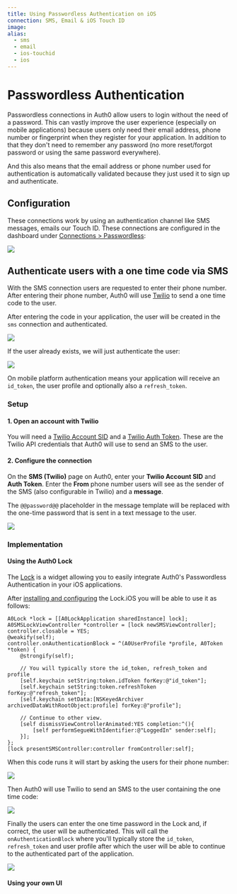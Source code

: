 ```yaml
---
title: Using Passwordless Authentication on iOS
connection: SMS, Email & iOS Touch ID
image:
alias:
  - sms
  - email
  - ios-touchid
  - ios
---
```


# Passwordless Authentication

Passwordless connections in Auth0 allow users to login without the need of a password. This can vastly improve the user experience (especially on mobile applications) because users only need their email address, phone number or fingerprint when they register for your application. In addition to that they don't need to remember any password (no more reset/forgot password or using the same password everywhere).

And this also means that the email address or phone number used for authentication is automatically validated because they just used it to sign up and authenticate.

## Configuration

These connections work by using an authentication channel like SMS messages, emails our Touch ID. These connections are configured in the dashboard under [Connections > Passwordless](https://manage.auth0.com/#/connections/passwordless):

![](/media/articles/connections/passwordless/passwordless-connections.png)

## Authenticate users with a one time code via SMS

With the SMS connection users are requested to enter their phone number. After entering their phone number, Auth0 will use [Twilio](http://www.twilio.com) to send a one time code to the user. 

After entering the code in your application, the user will be created in the `sms` connection and authenticated. 

![](/media/articles/connections/passwordless/passwordless-create-user-flow.png)

If the user already exists, we will just authenticate the user:

![](/media/articles/connections/passwordless/passwordless-authenticated-flow.png)

On mobile platform authentication means your application will receive an `id_token`, the user profile and optionally also a `refresh_token`.

### Setup

#### 1. Open an account with Twilio

You will need a [Twilio Account SID](https://www.twilio.com/help/faq/twilio-basics/what-is-an-application-sid) and a [Twilio Auth Token](https://www.twilio.com/help/faq/twilio-basics/what-is-the-auth-token-and-how-can-i-change-it). These are the Twilio API credentials that Auth0 will use to send an SMS to the user.

#### 2. Configure the connection

On the **SMS (Twilio)** page on Auth0, enter your **Twilio Account SID** and **Auth Token**. Enter the **From** phone number users will see as the sender of the SMS (also configurable in Twilio) and a **message**.

The `@@password@@` placeholder in the message template will be replaced with the one-time password that is sent in a text message to the user.

![](/media/articles/connections/passwordless/passwordless-sms-config.png)

### Implementation

#### Using the Auth0 Lock

The [Lock](https://github.com/auth0/Lock.iOS-OSX) is a widget allowing you to easily integrate Auth0's Passwordless Authentication in your iOS applications.

After [installing and configuring](/articles/libraries/lock-ios#install) the Lock.iOS you will be able to use it as follows:

```
A0Lock *lock = [[A0LockApplication sharedInstance] lock];
A0SMSLockViewController *controller = [lock newSMSViewController];
controller.closable = YES;
@weakify(self);
controller.onAuthenticationBlock = ^(A0UserProfile *profile, A0Token *token) {
    @strongify(self);

    // You will typically store the id_token, refresh_token and profile
    [self.keychain setString:token.idToken forKey:@"id_token"];
    [self.keychain setString:token.refreshToken forKey:@"refresh_token"];
    [self.keychain setData:[NSKeyedArchiver archivedDataWithRootObject:profile] forKey:@"profile"];

    // Continue to other view.
    [self dismissViewControllerAnimated:YES completion:^(){
        [self performSegueWithIdentifier:@"LoggedIn" sender:self];
    }];
};
[lock presentSMSController:controller fromController:self];
```

When this code runs it will start by asking the users for their phone number:

![](/media/articles/connections/passwordless/passwordless-sms-request-ios.png)

Then Auth0 will use Twilio to send an SMS to the user containing the one time code:

![](/media/articles/connections/passwordless/passwordless-sms-receive-code.png)

Finally the users can enter the one time password in the Lock and, if correct, the user will be authenticated. This will call the `onAuthenticationBlock` where you'll typically store the `id_token`, `refresh_token` and user profile after which the user will be able to continue to the authenticated part of the application.

![](/media/articles/connections/passwordless/passwordless-sms-enter-code-ios.png)

#### Using your own UI

